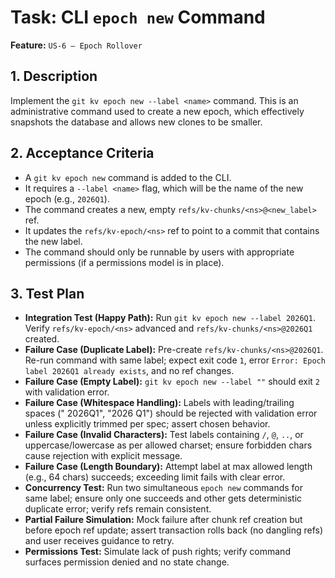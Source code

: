 # Task: CLI `epoch new` Command

**Feature:** `US-6 — Epoch Rollover`

## 1. Description

Implement the `git kv epoch new --label <name>` command. This is an administrative command used to create a new epoch, which effectively snapshots the database and allows new clones to be smaller.

## 2. Acceptance Criteria

- A `git kv epoch new` command is added to the CLI.
- It requires a `--label <name>` flag, which will be the name of the new epoch (e.g., `2026Q1`).
- The command creates a new, empty `refs/kv-chunks/<ns>@<new_label>` ref.
- It updates the `refs/kv-epoch/<ns>` ref to point to a commit that contains the new label.
- The command should only be runnable by users with appropriate permissions (if a permissions model is in place).

## 3. Test Plan

- **Integration Test (Happy Path):** Run `git kv epoch new --label 2026Q1`. Verify `refs/kv-epoch/<ns>` advanced and `refs/kv-chunks/<ns>@2026Q1` created.
- **Failure Case (Duplicate Label):** Pre-create `refs/kv-chunks/<ns>@2026Q1`. Re-run command with same label; expect exit code `1`, error `Error: Epoch label 2026Q1 already exists`, and no ref changes.
- **Failure Case (Empty Label):** `git kv epoch new --label ""` should exit `2` with validation error.
- **Failure Case (Whitespace Handling):** Labels with leading/trailing spaces (" 2026Q1", "2026 Q1") should be rejected with validation error unless explicitly trimmed per spec; assert chosen behavior.
- **Failure Case (Invalid Characters):** Test labels containing `/`, `@`, `..`, or uppercase/lowercase as per allowed charset; ensure forbidden chars cause rejection with explicit message.
- **Failure Case (Length Boundary):** Attempt label at max allowed length (e.g., 64 chars) succeeds; exceeding limit fails with clear error.
- **Concurrency Test:** Run two simultaneous `epoch new` commands for same label; ensure only one succeeds and other gets deterministic duplicate error; verify refs remain consistent.
- **Partial Failure Simulation:** Mock failure after chunk ref creation but before epoch ref update; assert transaction rolls back (no dangling refs) and user receives guidance to retry.
- **Permissions Test:** Simulate lack of push rights; verify command surfaces permission denied and no state change.
